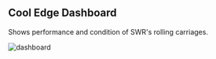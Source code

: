 ## Cool Edge Dashboard

Shows performance and condition of SWR's rolling carriages.

![dashboard](https://i.imgur.com/3b0Hsas.png)